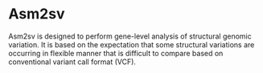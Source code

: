 # Asm2sv

Asm2sv is designed to perform gene-level analysis of structural genomic variation. It is based on the expectation that some structural variations are occurring in flexible manner that is difficult to compare based on conventional variant call format (VCF).  
